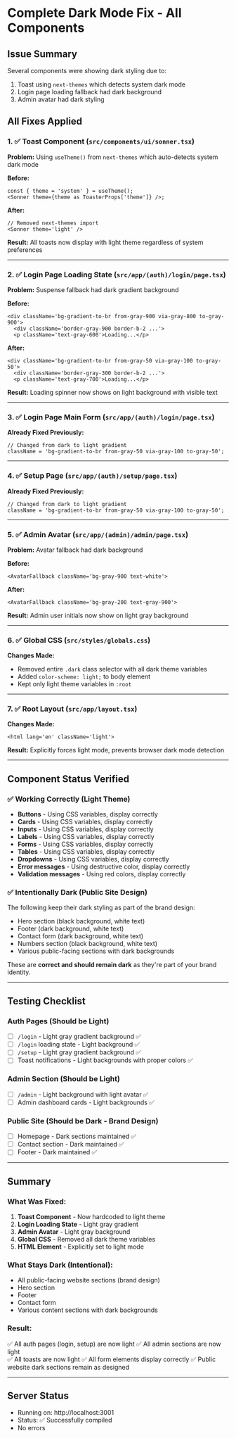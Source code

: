 # Complete Dark Mode Fix - All Components

## Issue Summary

Several components were showing dark styling due to:

1. Toast using `next-themes` which detects system dark mode
2. Login page loading fallback had dark background
3. Admin avatar had dark styling

## All Fixes Applied

### 1. ✅ Toast Component (`src/components/ui/sonner.tsx`)

**Problem:** Using `useTheme()` from `next-themes` which auto-detects system dark mode

**Before:**

```tsx
const { theme = 'system' } = useTheme();
<Sonner theme={theme as ToasterProps['theme']} />;
```

**After:**

```tsx
// Removed next-themes import
<Sonner theme='light' />
```

**Result:** All toasts now display with light theme regardless of system preferences

---

### 2. ✅ Login Page Loading State (`src/app/(auth)/login/page.tsx`)

**Problem:** Suspense fallback had dark gradient background

**Before:**

```tsx
<div className='bg-gradient-to-br from-gray-900 via-gray-800 to-gray-900'>
  <div className='border-gray-900 border-b-2 ...'>
  <p className='text-gray-600'>Loading...</p>
```

**After:**

```tsx
<div className='bg-gradient-to-br from-gray-50 via-gray-100 to-gray-50'>
  <div className='border-gray-300 border-b-2 ...'>
  <p className='text-gray-700'>Loading...</p>
```

**Result:** Loading spinner now shows on light background with visible text

---

### 3. ✅ Login Page Main Form (`src/app/(auth)/login/page.tsx`)

**Already Fixed Previously:**

```tsx
// Changed from dark to light gradient
className = 'bg-gradient-to-br from-gray-50 via-gray-100 to-gray-50';
```

---

### 4. ✅ Setup Page (`src/app/(auth)/setup/page.tsx`)

**Already Fixed Previously:**

```tsx
// Changed from dark to light gradient
className = 'bg-gradient-to-br from-gray-50 via-gray-100 to-gray-50';
```

---

### 5. ✅ Admin Avatar (`src/app/(admin)/admin/page.tsx`)

**Problem:** Avatar fallback had dark background

**Before:**

```tsx
<AvatarFallback className='bg-gray-900 text-white'>
```

**After:**

```tsx
<AvatarFallback className='bg-gray-200 text-gray-900'>
```

**Result:** Admin user initials now show on light gray background

---

### 6. ✅ Global CSS (`src/styles/globals.css`)

**Changes Made:**

- Removed entire `.dark` class selector with all dark theme variables
- Added `color-scheme: light;` to body element
- Kept only light theme variables in `:root`

---

### 7. ✅ Root Layout (`src/app/layout.tsx`)

**Changes Made:**

```tsx
<html lang='en' className='light'>
```

**Result:** Explicitly forces light mode, prevents browser dark mode detection

---

## Component Status Verified

### ✅ Working Correctly (Light Theme)

- **Buttons** - Using CSS variables, display correctly
- **Cards** - Using CSS variables, display correctly
- **Inputs** - Using CSS variables, display correctly
- **Labels** - Using CSS variables, display correctly
- **Forms** - Using CSS variables, display correctly
- **Tables** - Using CSS variables, display correctly
- **Dropdowns** - Using CSS variables, display correctly
- **Error messages** - Using destructive color, display correctly
- **Validation messages** - Using red colors, display correctly

### ✅ Intentionally Dark (Public Site Design)

The following keep their dark styling as part of the brand design:

- Hero section (black background, white text)
- Footer (dark background, white text)
- Contact form (dark background, white text)
- Numbers section (black background, white text)
- Various public-facing sections with dark backgrounds

These are **correct and should remain dark** as they're part of your brand identity.

---

## Testing Checklist

### Auth Pages (Should be Light)

- [ ] `/login` - Light gray gradient background ✅
- [ ] `/login` loading state - Light background ✅
- [ ] `/setup` - Light gray gradient background ✅
- [ ] Toast notifications - Light backgrounds with proper colors ✅

### Admin Section (Should be Light)

- [ ] `/admin` - Light background with light avatar ✅
- [ ] Admin dashboard cards - Light backgrounds ✅

### Public Site (Should be Dark - Brand Design)

- [ ] Homepage - Dark sections maintained ✅
- [ ] Contact section - Dark maintained ✅
- [ ] Footer - Dark maintained ✅

---

## Summary

### What Was Fixed:

1. **Toast Component** - Now hardcoded to light theme
2. **Login Loading State** - Light gray gradient
3. **Admin Avatar** - Light gray background
4. **Global CSS** - Removed all dark theme variables
5. **HTML Element** - Explicitly set to light mode

### What Stays Dark (Intentional):

- All public-facing website sections (brand design)
- Hero section
- Footer
- Contact form
- Various content sections with dark backgrounds

### Result:

✅ All auth pages (login, setup) are now light
✅ All admin sections are now light  
✅ All toasts are now light
✅ All form elements display correctly
✅ Public website dark sections remain as designed

---

## Server Status

- Running on: http://localhost:3001
- Status: ✅ Successfully compiled
- No errors
